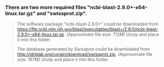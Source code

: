 ### There are two more required files "ncbi-blast-2.9.0+-x64-linux.tar.gz" and "swissprot.zip".

> The software package “ncbi-blast-2.9.0+” could be downloaded from https://ftp.ncbi.nlm.nih.gov/blast/executables/blast+/2.9.0/ncbi-blast-2.9.0+-x64-linux.tar.gz. (Approximate file size: 712M) Unzip and place it into this folder.

>The database generated by Swissprot could be downloaded from http://idrblab.org/corain/download/swissprot.zip. (Approximate file size: 167M) Unzip and place it into this folder.